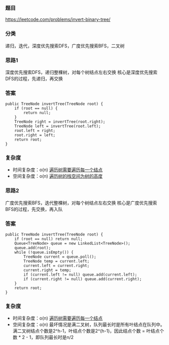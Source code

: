 ### 题目
https://leetcode.com/problems/invert-binary-tree/

### 分类
递归，迭代，深度优先搜索DFS，广度优先搜索BFS，二叉树

### 思路1
深度优先搜索DFS，递归整棵树，对每个树结点左右交换
核心是深度优先搜索DFS的过程，先递归，再交换

### 答案
```
public TreeNode invertTree(TreeNode root) {
    if (root == null) {
        return null;
    }
    TreeNode right = invertTree(root.right);
    TreeNode left = invertTree(root.left);
    root.left = right;
    root.right = left;
    return root;
}
```

### 复杂度
* 时间复杂度：o(n) [遍历树需要遍历每一个结点](https://github.com/HolmesJJ/CS2040S-Data-Structures-and-Algorithms/wiki/Binary-Search-Tree)
* 空间复杂度：o(n) [遍历树的栈空间为树的高度](https://github.com/HolmesJJ/CS2040S-Data-Structures-and-Algorithms/wiki/Binary-Search-Tree)

### 思路2
广度优先搜索BFS，迭代整棵树，对每个树结点左右交换
核心是广度优先搜索BFS的过程，先交换，再入队

### 答案
```
public TreeNode invertTree(TreeNode root) {
    if (root == null) return null;
    Queue<TreeNode> queue = new LinkedList<TreeNode>();
    queue.add(root);
    while (!queue.isEmpty()) {
        TreeNode current = queue.poll();
        TreeNode temp = current.left;
        current.left = current.right;
        current.right = temp;
        if (current.left != null) queue.add(current.left);
        if (current.right != null) queue.add(current.right);
    }
    return root;
}
```

### 复杂度
* 时间复杂度：o(n) [遍历树需要遍历每一个结点](https://github.com/HolmesJJ/CS2040S-Data-Structures-and-Algorithms/wiki/Binary-Search-Tree)
* 空间复杂度：o(n) 最坏情况是满二叉树，队列最长时是所有叶结点在队列中。满二叉树结点个数是2^h-1，叶结点个数是2^(h-1)，因此结点个数 = 叶结点个数 * 2 - 1，即队列最长时是n/2